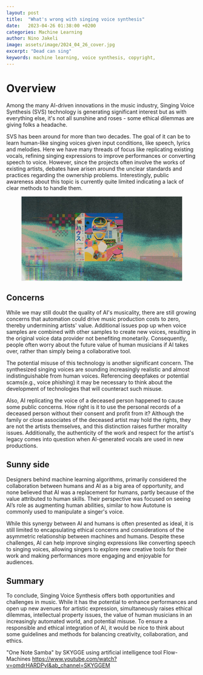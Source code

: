 ```yaml
---
layout: post
title:  "What's wrong with singing voice synthesis"
date:   2023-04-26 01:38:00 +0200
categories: Machine Learning
author: Nino Jakeli
image: assets/image/2024_04_26_cover.jpg
excerpt: "Dead can sing"
keywords: machine learning, voice synthesis, copyright,
---
```


# Overview

Among the many AI-driven innovations in the music industry, Singing Voice Synthesis (SVS) technology is generating significant interest but as with everything else, it's not all sunshine and roses - some ethical dilemmas are giving folks a headache. 

SVS has been around for more than two decades. The goal of it can be to learn human-like singing voices given input conditions, like speech, lyrics and melodies. Here we have many threads of focus like replicating existing vocals, refining singing expressions to improve performances or converting speech to voice. However, since the projects often involve the works of existing artists, debates have arisen around the unclear standards and practices regarding the ownership problems. Interestingly, public awareness about this topic is currently quite limited indicating a lack of clear methods to handle them.

<figure style="text-align: center;">
   <img src="/assets/image/2024_04_26_robot.jpg" alt="Alternate Text" width="auto" />
</figure>


   

## Concerns

While we may still doubt the quality of AI's musicality, there are still growing concerns that automation could drive music production costs to zero, thereby undermining artists' value. Additional issues pop up when voice samples are combined with other samples to create new voices, resulting in the original voice data provider not benefiting monetarily. Consequently, people often worry about the future value of human musicians if AI takes over, rather than simply being a collaborative tool.

The potential misuse of this technology is another significant concern. The synthesized singing voices are sounding increasingly realistic and almost indistinguishable from human voices. Referencing deepfakes or potential scams(e.g., voice phishing) it may be necessary to think about the development of technologies that will counteract such misuse.

Also, AI replicating the voice of a deceased person happened to cause some public concerns. How right is it to use the personal records of a deceased person without their consent and profit from it? Although the family or close associates of the deceased artist may hold the rights, they are not the artists themselves, and this distinction raises further morality issues. Additionally, the authenticity of the work and respect for the artist's legacy comes into question when AI-generated vocals are used in new productions.

## Sunny side

Designers behind machine learning algorithms, primarily considered the collaboration between humans and AI as a big area of opportunity, and none believed that AI was a replacement for humans, partly because of the value attributed to human skills. Their perspective was focused on seeing AI’s role as augmenting human abilities, similar to how Autotune is commonly used to manipulate a singer's voice. 

While this synergy between AI and humans is often presented as ideal, it is still limited to encapsulating ethical concerns and considerations of the asymmetric relationship between machines and humans. Despite these challenges, AI can help improve singing expressions like converting speech to singing voices, allowing singers to explore new creative tools for their work and making performances more engaging and enjoyable for audiences.  

## Summary

To conclude, Singing Voice Synthesis offers both opportunities and challenges in music. While it has the potential to enhance performances and open up new avenues for artistic expression, simultaneously raises ethical dilemmas, intellectual property issues, the value of human musicians in an increasingly automated world, and potential misuse. To ensure a responsible and ethical integration of AI, it would be nice to think about some guidelines and methods for balancing creativity, collaboration, and ethics.





"One Note Samba" by SKYGGE using artificial intelligence tool Flow-Machines 
https://www.youtube.com/watch?v=omdrHARDPyI&ab_channel=SKYGGEM